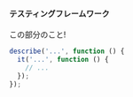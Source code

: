 #### テスティングフレームワーク

この部分のこと!

```javascript
describe('...', function () {
  it('...', function () {
    // ...
  });
});
```
